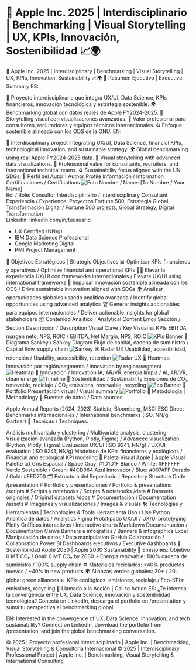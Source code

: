 # 🚀 Apple Inc. 2025 | Interdisciplinario | Benchmarking | Visual Storytelling | UX, KPIs, Innovación, Sostenibilidad 📈🌍
🚀 Apple Inc. 2025 | Interdisciplinary | Benchmarking | Visual Storytelling | UX, KPIs, Innovation, Sustainability 📈🌍
📝 Resumen Ejecutivo | Executive Summary
ES:

🔬 Proyecto interdisciplinario que integra UX/UI, Data Science, KPIs financieros, innovación tecnológica y estrategia sostenible.
🌍 Benchmarking global con datos reales de Apple FY2024-2025.
🎨 Storytelling visual con visualizaciones avanzadas.
🧩 Valor profesional para consultores, reclutadores y equipos técnicos internacionales.
♻️ Enfoque sostenible alineado con los ODS de la ONU.
EN:

🔬 Interdisciplinary project integrating UX/UI, Data Science, financial KPIs, technological innovation, and sustainable strategy.
🌍 Global benchmarking using real Apple FY2024-2025 data.
🎨 Visual storytelling with advanced data visualizations.
🧩 Professional value for consultants, recruiters, and international technical teams.
♻️ Sustainability focus aligned with the UN SDGs.
👤 Perfil del Autor | Author Profile
Información / Information	Certificaciones / Certifications
![Foto](./assets/author.png)	Nombre / Name: [Tu Nombre / Your Name]<br>Rol / Role: Consultor Interdisciplinario / Interdisciplinary Consultant<br>Experiencia / Experience: Proyectos Fortune 500, Estrategia Global, Transformación Digital / Fortune 500 projects, Global Strategy, Digital Transformation<br>LinkedIn: linkedin.com/in/tuusuario	<ul><li>UX Certified (NN/g)</li><li>IBM Data Science Professional</li><li>Google Marketing Digital</li><li>PMI Project Management</li></ul>
🎯 Objetivos Estratégicos | Strategic Objectives
📊 Optimizar KPIs financieros y operativos / Optimize financial and operational KPIs
🧑‍💻 Elevar la experiencia UX/UI con frameworks internacionales / Elevate UX/UI using international frameworks
🌱 Impulsar innovación sostenible alineada con los ODS / Drive sustainable innovation aligned with SDGs
🌍 Analizar oportunidades globales usando analítica avanzada / Identify global opportunities using advanced analytics
🏆 Generar insights accionables para equipos internacionales / Deliver actionable insights for global stakeholders
📦 Contenido Analítico | Analytical Content
Emoji	Sección / Section	Descripción / Description	Visual Clave / Key Visual
📊	KPIs	EBITDA, margen neto, NPS, ROIC / EBITDA, Net Margin, NPS, ROIC	![KPIs Banner](./assets/kpi_banner.png)
🔀	Diagrama Sankey / Sankey Diagram	Flujo de capital, cadena de suministro / Capital flow, supply chain	![Sankey](./assets/sankey.png)
🕸️	Radar UX	Usabilidad, accesibilidad, retención / Usability, accessibility, retention	![Radar UX](./assets/radar_ux.png)
🌡️	Heatmap	Innovación por región/segmento / Innovation by region/segment	![Heatmap](./assets/heatmap.png)
🚀	Innovación / Innovation	IA, AR/VR, energía limpia / AI, AR/VR, clean energy	![Timeline](./assets/timeline.png)
🌱	Sostenibilidad / Sustainability	Emisiones de CO₂, renovable, reciclaje / CO₂ emissions, renewable, recycling	![Eco Banner](./assets/eco_banner.png)
📁	Portfolio	Presentación visual / Visual summary	![Portfolio](./assets/portfolio.png)
🧮 Metodología | Methodology
📑 Fuentes de datos / Data sources:

Apple Annual Reports (2024, 2023)
Statista, Bloomberg, MSCI ESG Direct
Benchmarks internacionales / International benchmarks (ISO, NN/g, Gartner)
🧠 Técnicas / Techniques:

Análisis multivariado y clustering / Multivariate analysis, clustering
Visualización avanzada (Python, Plotly, Figma) / Advanced visualization (Python, Plotly, Figma)
Evaluación UX/UI (ISO 9241, NN/g) / UX/UI evaluation (ISO 9241, NN/g)
Modelado de KPIs financieros y ecológicos / Financial and ecological KPI modeling
🎨 Paleta Visual Apple | Apple Visual Palette
txt
Gris Espacial / Space Gray: #1D1D1F
Blanco / White:            #FFFFFF
Verde Sostenible / Green:  #4CD964
Azul Innovador / Blue:     #007AFF
Dorado / Gold:             #FFD700
🗂️ Estructura del Repositorio | Repository Structure
Code
/presentation    # Portfolio y presentaciones / Portfolio & presentations
/scripts         # Scripts y notebooks / Scripts & notebooks
/data            # Datasets originales / Original datasets
/docs            # Documentación / Documentation
/assets          # Imágenes y visualizaciones / Images & visuals
🛠️ Tecnologías y Herramientas | Technologies & Tools
Herramienta	Uso / Use
Python	Analítica de datos / Analytics
Figma	Prototipado UX/UI / UX/UI prototyping
Plotly	Gráficos interactivos / Interactive charts
Markdown	Documentación / Documentation
Canva	Banners e infografías / Banners & infographics
Excel	Manipulación de datos / Data manipulation
GitHub	Colaboración / Collaboration
Power BI	Dashboards ejecutivos / Executive dashboards
🌱 Sostenibilidad Apple 2030 | Apple 2030 Sustainability
🌳 Emisiones: Objetivo 0 MT CO₂ / Goal: 0 MT CO₂ by 2030
⚡ Energía renovable: 100% cadena de suministro / 100% supply chain
♻️ Materiales reciclados: +40% productos nuevos / +40% in new products
🌍 Alianzas verdes globales: 20+ / 20+ global green alliances
📊 KPIs ecológicos: emisiones, reciclaje / Eco-KPIs: emissions, recycling
🚀 Llamado a la Acción | Call to Action
ES:
¿Te interesa la convergencia entre UX, Data Science, innovación y sostenibilidad tecnológica?
Conectá en LinkedIn, descargá el portfolio en /presentation y sumá tu perspectiva al benchmarking global.

EN:
Interested in the convergence of UX, Data Science, innovation, and tech sustainability?
Connect on LinkedIn, download the portfolio from /presentation, and join the global benchmarking conversation.

© 2025 | Proyecto profesional interdisciplinario | Apple Inc. | Benchmarking, Visual Storytelling & Consultoría Internacional
© 2025 | Interdisciplinary Professional Project | Apple Inc. | Benchmarking, Visual Storytelling & International Consulting




